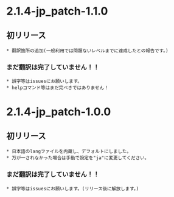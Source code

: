 # 2.1.4-jp_patch-1.1.0
## 初リリース
    * 翻訳箇所の追加(一般利用では問題ないレベルまでに達成したとの報告です。)
### まだ翻訳は完了していません！！
    * 誤字等はissuesにお願いします。
    * helpコマンド等はまだ完ぺきではありません！

# 2.1.4-jp_patch-1.0.0
## 初リリース
    * 日本語のlangファイルを内蔵し、デフォルトにしました。
    * 万が一されなかった場合は手動で設定を"ja"に変更してください。
### まだ翻訳は完了していません！！
    * 誤字等はissuesにお願いします。(リリース後に解放します。)